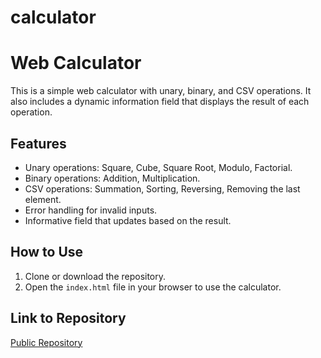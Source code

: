 # calculator
# Web Calculator

This is a simple web calculator with unary, binary, and CSV operations. It also includes a dynamic information field that displays the result of each operation.

## Features

- Unary operations: Square, Cube, Square Root, Modulo, Factorial.
- Binary operations: Addition, Multiplication.
- CSV operations: Summation, Sorting, Reversing, Removing the last element.
- Error handling for invalid inputs.
- Informative field that updates based on the result.

## How to Use

1. Clone or download the repository.
2. Open the `index.html` file in your browser to use the calculator.

## Link to Repository

[Public Repository](https://github.com/your-username/calculator)
